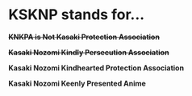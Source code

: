 # KSKNP stands for...

**<s>KNKPA is Not Kasaki Protection Association</s>**

**<s>Kasaki Nozomi Kindly Persecution Association</s>**

**Kasaki Nozomi Kindhearted Protection Association**

**Kasaki Nozomi Keenly Presented Anime**
